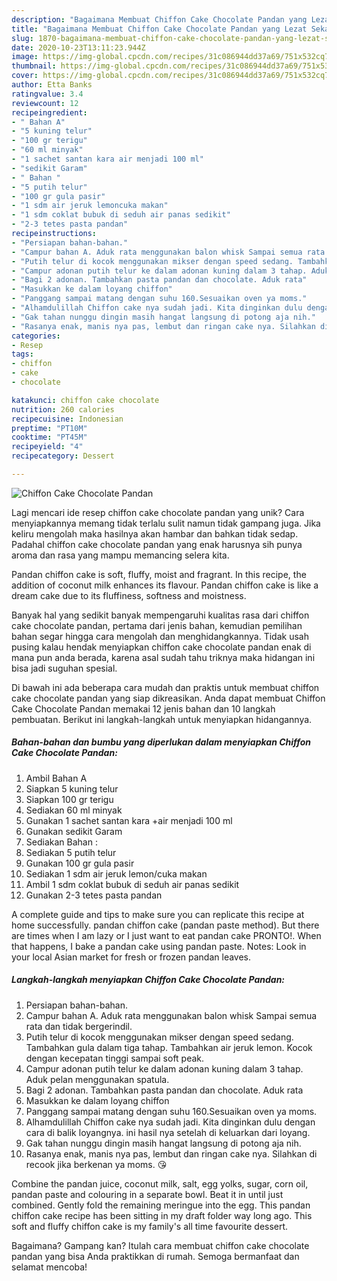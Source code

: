 ```yaml
---
description: "Bagaimana Membuat Chiffon Cake Chocolate Pandan yang Lezat Sekali"
title: "Bagaimana Membuat Chiffon Cake Chocolate Pandan yang Lezat Sekali"
slug: 1870-bagaimana-membuat-chiffon-cake-chocolate-pandan-yang-lezat-sekali
date: 2020-10-23T13:11:23.944Z
image: https://img-global.cpcdn.com/recipes/31c086944dd37a69/751x532cq70/chiffon-cake-chocolate-pandan-foto-resep-utama.jpg
thumbnail: https://img-global.cpcdn.com/recipes/31c086944dd37a69/751x532cq70/chiffon-cake-chocolate-pandan-foto-resep-utama.jpg
cover: https://img-global.cpcdn.com/recipes/31c086944dd37a69/751x532cq70/chiffon-cake-chocolate-pandan-foto-resep-utama.jpg
author: Etta Banks
ratingvalue: 3.4
reviewcount: 12
recipeingredient:
- " Bahan A"
- "5 kuning telur"
- "100 gr terigu"
- "60 ml minyak"
- "1 sachet santan kara air menjadi 100 ml"
- "sedikit Garam"
- " Bahan "
- "5 putih telur"
- "100 gr gula pasir"
- "1 sdm air jeruk lemoncuka makan"
- "1 sdm coklat bubuk di seduh air panas sedikit"
- "2-3 tetes pasta pandan"
recipeinstructions:
- "Persiapan bahan-bahan."
- "Campur bahan A. Aduk rata menggunakan balon whisk Sampai semua rata dan tidak bergerindil."
- "Putih telur di kocok menggunakan mikser dengan speed sedang. Tambahkan gula dalam tiga tahap. Tambahkan air jeruk lemon. Kocok dengan kecepatan tinggi sampai soft peak."
- "Campur adonan putih telur ke dalam adonan kuning dalam 3 tahap. Aduk pelan menggunakan spatula."
- "Bagi 2 adonan. Tambahkan pasta pandan dan chocolate. Aduk rata"
- "Masukkan ke dalam loyang chiffon"
- "Panggang sampai matang dengan suhu 160.Sesuaikan oven ya moms."
- "Alhamdulillah Chiffon cake nya sudah jadi. Kita dinginkan dulu dengan cara di balik loyangnya. ini hasil nya setelah di keluarkan dari loyang."
- "Gak tahan nunggu dingin masih hangat langsung di potong aja nih."
- "Rasanya enak, manis nya pas, lembut dan ringan cake nya. Silahkan di recook jika berkenan ya moms. 😘"
categories:
- Resep
tags:
- chiffon
- cake
- chocolate

katakunci: chiffon cake chocolate 
nutrition: 260 calories
recipecuisine: Indonesian
preptime: "PT10M"
cooktime: "PT45M"
recipeyield: "4"
recipecategory: Dessert

---
```



![Chiffon Cake Chocolate Pandan](https://img-global.cpcdn.com/recipes/31c086944dd37a69/751x532cq70/chiffon-cake-chocolate-pandan-foto-resep-utama.jpg)

Lagi mencari ide resep chiffon cake chocolate pandan yang unik? Cara menyiapkannya memang tidak terlalu sulit namun tidak gampang juga. Jika keliru mengolah maka hasilnya akan hambar dan bahkan tidak sedap. Padahal chiffon cake chocolate pandan yang enak harusnya sih punya aroma dan rasa yang mampu memancing selera kita.

Pandan chiffon cake is soft, fluffy, moist and fragrant. In this recipe, the addition of coconut milk enhances its flavour. Pandan chiffon cake is like a dream cake due to its fluffiness, softness and moistness.

Banyak hal yang sedikit banyak mempengaruhi kualitas rasa dari chiffon cake chocolate pandan, pertama dari jenis bahan, kemudian pemilihan bahan segar hingga cara mengolah dan menghidangkannya. Tidak usah pusing kalau hendak menyiapkan chiffon cake chocolate pandan enak di mana pun anda berada, karena asal sudah tahu triknya maka hidangan ini bisa jadi suguhan spesial.


Di bawah ini ada beberapa cara mudah dan praktis untuk membuat chiffon cake chocolate pandan yang siap dikreasikan. Anda dapat membuat Chiffon Cake Chocolate Pandan memakai 12 jenis bahan dan 10 langkah pembuatan. Berikut ini langkah-langkah untuk menyiapkan hidangannya.

<!--inarticleads1-->

##### Bahan-bahan dan bumbu yang diperlukan dalam menyiapkan Chiffon Cake Chocolate Pandan:

1. Ambil  Bahan A
1. Siapkan 5 kuning telur
1. Siapkan 100 gr terigu
1. Sediakan 60 ml minyak
1. Gunakan 1 sachet santan kara +air menjadi 100 ml
1. Gunakan sedikit Garam
1. Sediakan  Bahan :
1. Sediakan 5 putih telur
1. Gunakan 100 gr gula pasir
1. Sediakan 1 sdm air jeruk lemon/cuka makan
1. Ambil 1 sdm coklat bubuk di seduh air panas sedikit
1. Gunakan 2-3 tetes pasta pandan


A complete guide and tips to make sure you can replicate this recipe at home successfully. pandan chiffon cake (pandan paste method). But there are times when I am lazy or I just want to eat pandan cake PRONTO!. When that happens, I bake a pandan cake using pandan paste. Notes: Look in your local Asian market for fresh or frozen pandan leaves. 

<!--inarticleads2-->

##### Langkah-langkah menyiapkan Chiffon Cake Chocolate Pandan:

1. Persiapan bahan-bahan.
1. Campur bahan A. Aduk rata menggunakan balon whisk Sampai semua rata dan tidak bergerindil.
1. Putih telur di kocok menggunakan mikser dengan speed sedang. Tambahkan gula dalam tiga tahap. Tambahkan air jeruk lemon. Kocok dengan kecepatan tinggi sampai soft peak.
1. Campur adonan putih telur ke dalam adonan kuning dalam 3 tahap. Aduk pelan menggunakan spatula.
1. Bagi 2 adonan. Tambahkan pasta pandan dan chocolate. Aduk rata
1. Masukkan ke dalam loyang chiffon
1. Panggang sampai matang dengan suhu 160.Sesuaikan oven ya moms.
1. Alhamdulillah Chiffon cake nya sudah jadi. Kita dinginkan dulu dengan cara di balik loyangnya. ini hasil nya setelah di keluarkan dari loyang.
1. Gak tahan nunggu dingin masih hangat langsung di potong aja nih.
1. Rasanya enak, manis nya pas, lembut dan ringan cake nya. Silahkan di recook jika berkenan ya moms. 😘


Combine the pandan juice, coconut milk, salt, egg yolks, sugar, corn oil, pandan paste and colouring in a separate bowl. Beat it in until just combined. Gently fold the remaining meringue into the egg. This pandan chiffon cake recipe has been sitting in my draft folder way long ago. This soft and fluffy chiffon cake is my family&#39;s all time favourite dessert. 

Bagaimana? Gampang kan? Itulah cara membuat chiffon cake chocolate pandan yang bisa Anda praktikkan di rumah. Semoga bermanfaat dan selamat mencoba!
